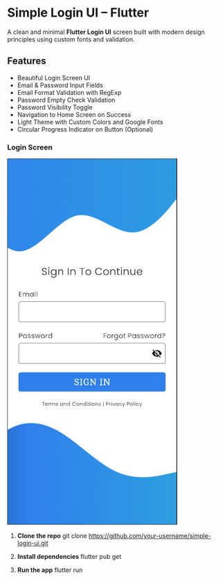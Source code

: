# Simple Login UI – Flutter

A clean and minimal **Flutter Login UI** screen built with modern design principles using custom fonts and validation.

## Features

- Beautiful Login Screen UI
- Email & Password Input Fields
- Email Format Validation with RegExp
- Password Empty Check Validation
- Password Visibility Toggle
- Navigation to Home Screen on Success
- Light Theme with Custom Colors and Google Fonts
- Circular Progress Indicator on Button (Optional)

### Login Screen
![Login Screen](assets/login_screen.PNG)

1. **Clone the repo**
git clone https://github.com/your-username/simple-login-ui.git

2. **Install dependencies**
flutter pub get

3. **Run the app**
flutter run